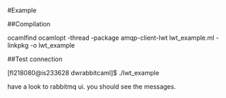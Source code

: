 #Example

##Compilation

ocamlfind ocamlopt -thread -package amqp-client-lwt lwt_example.ml -linkpkg -o lwt_example

##Test connection

[fl218080@is233628 dwrabbitcaml]$ ./lwt_example 

have a look to rabbitmq ui.
you should see the messages.

